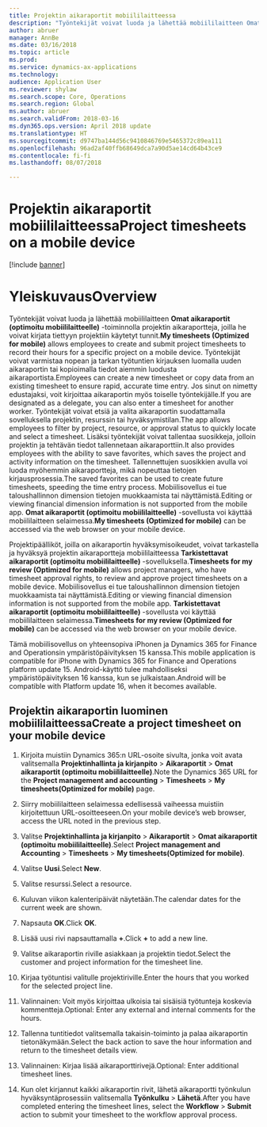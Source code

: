 ```yaml
---
title: Projektin aikaraportit mobiililaitteessa
description: "Työntekijät voivat luoda ja lähettää mobiililaitteen Omat aikaraportit (optimoitu mobiililaitteelle) -toiminnolla projektin aikaraportteja, joilla he voivat kirjata tiettyyn projektiin käytetyt tunnit."
author: abruer
manager: AnnBe
ms.date: 03/16/2018
ms.topic: article
ms.prod: 
ms.service: dynamics-ax-applications
ms.technology: 
audience: Application User
ms.reviewer: shylaw
ms.search.scope: Core, Operations
ms.search.region: Global
ms.author: abruer
ms.search.validFrom: 2018-03-16
ms.dyn365.ops.version: April 2018 update
ms.translationtype: HT
ms.sourcegitcommit: d9747ba144d56c9410846769e5465372c89ea111
ms.openlocfilehash: 96ad2af40ffb68649dca7a90d5ae14cd64b43ce9
ms.contentlocale: fi-fi
ms.lasthandoff: 08/07/2018

---
```


# <a name="project-timesheets-on-a-mobile-device"></a><span data-ttu-id="9a832-103">Projektin aikaraportit mobiililaitteessa</span><span class="sxs-lookup"><span data-stu-id="9a832-103">Project timesheets on a mobile device</span></span>

[!include [banner](../includes/banner.md)]

# <a name="overview"></a><span data-ttu-id="9a832-104">Yleiskuvaus</span><span class="sxs-lookup"><span data-stu-id="9a832-104">Overview</span></span>

<span data-ttu-id="9a832-105">Työntekijät voivat luoda ja lähettää mobiililaitteen **Omat aikaraportit (optimoitu mobiililaitteelle)** -toiminnolla projektin aikaraportteja, joilla he voivat kirjata tiettyyn projektiin käytetyt tunnit.</span><span class="sxs-lookup"><span data-stu-id="9a832-105">**My timesheets (Optimized for mobile)** allows employees to create and submit project timesheets to record their hours for a specific project on a mobile device.</span></span> <span data-ttu-id="9a832-106">Työntekijät voivat varmistaa nopean ja tarkan työtuntien kirjauksen luomalla uuden aikaraportin tai kopioimalla tiedot aiemmin luodusta aikaraportista.</span><span class="sxs-lookup"><span data-stu-id="9a832-106">Employees can create a new timesheet or copy data from an existing timesheet to ensure rapid, accurate time entry.</span></span> <span data-ttu-id="9a832-107">Jos sinut on nimetty edustajaksi, voit kirjoittaa aikaraportin myös toiselle työntekijälle.</span><span class="sxs-lookup"><span data-stu-id="9a832-107">If you are designated as a delegate, you can also enter a timesheet for another worker.</span></span> <span data-ttu-id="9a832-108">Työntekijät voivat etsiä ja valita aikaraportin suodattamalla sovelluksella projektin, resurssin tai hyväksymistilan.</span><span class="sxs-lookup"><span data-stu-id="9a832-108">The app allows employees to filter by project, resource, or approval status to quickly locate and select a timesheet.</span></span> <span data-ttu-id="9a832-109">Lisäksi työntekijät voivat tallentaa suosikkeja, jolloin projektin ja tehtävän tiedot tallennetaan aikaraporttiin.</span><span class="sxs-lookup"><span data-stu-id="9a832-109">It also provides employees with the ability to save favorites, which saves the project and activity information on the timesheet.</span></span> <span data-ttu-id="9a832-110">Tallennettujen suosikkien avulla voi luoda myöhemmin aikaraportteja, mikä nopeuttaa tietojen kirjausprosessia.</span><span class="sxs-lookup"><span data-stu-id="9a832-110">The saved favorites can be used to create future timesheets, speeding the time entry process.</span></span> <span data-ttu-id="9a832-111">Mobiilisovellus ei tue taloushallinnon dimension tietojen muokkaamista tai näyttämistä.</span><span class="sxs-lookup"><span data-stu-id="9a832-111">Editing or viewing financial dimension information is not supported from the mobile app.</span></span> <span data-ttu-id="9a832-112">**Omat aikaraportit (optimoitu mobiililaitteelle)** -sovellusta voi käyttää mobiililaitteen selaimessa.</span><span class="sxs-lookup"><span data-stu-id="9a832-112">**My timesheets (Optimized for mobile)** can be accessed via the web browser on your mobile device.</span></span>

<span data-ttu-id="9a832-113">Projektipäälliköt, joilla on aikaraportin hyväksymisoikeudet, voivat tarkastella ja hyväksyä projektin aikaraportteja mobiililaitteessa **Tarkistettavat aikaraportit (optimoitu mobiililaitteelle)** -sovelluksella.</span><span class="sxs-lookup"><span data-stu-id="9a832-113">**Timesheets for my review (Optimized for mobile)** allows project managers, who have timesheet approval rights, to review and approve project timesheets on a mobile device.</span></span> <span data-ttu-id="9a832-114">Mobiilisovellus ei tue taloushallinnon dimension tietojen muokkaamista tai näyttämistä.</span><span class="sxs-lookup"><span data-stu-id="9a832-114">Editing or viewing financial dimension information is not supported from the mobile app.</span></span> <span data-ttu-id="9a832-115">**Tarkistettavat aikaraportit (optimoitu mobiililaitteelle)** -sovellusta voi käyttää mobiililaitteen selaimessa.</span><span class="sxs-lookup"><span data-stu-id="9a832-115">**Timesheets for my review (Optimized for mobile)** can be accessed via the web browser on your mobile device.</span></span>

<span data-ttu-id="9a832-116">Tämä mobiilisovellus on yhteensopiva iPhonen ja Dynamics 365 for Finance and Operationsin ympäristöpäivityksen 15 kanssa.</span><span class="sxs-lookup"><span data-stu-id="9a832-116">This mobile application is compatible for iPhone with Dynamics 365 for Finance and Operations platform update 15.</span></span>
<span data-ttu-id="9a832-117">Android-käyttö tulee mahdolliseksi ympäristöpäivityksen 16 kanssa, kun se julkaistaan.</span><span class="sxs-lookup"><span data-stu-id="9a832-117">Android will be compatible with Platform update 16, when it becomes available.</span></span>

<a name="create-a-project-timesheet-on-your-mobile-device"></a><span data-ttu-id="9a832-118">Projektin aikaraportin luominen mobiililaitteessa</span><span class="sxs-lookup"><span data-stu-id="9a832-118">Create a project timesheet on your mobile device</span></span>
------------------------------------------------

1.  <span data-ttu-id="9a832-119">Kirjoita muistiin Dynamics 365:n URL-osoite sivulta, jonka voit avata valitsemalla **Projektinhallinta ja kirjanpito** \> **Aikaraportit** \> **Omat aikaraportit (optimoitu mobiililaitteelle)**.</span><span class="sxs-lookup"><span data-stu-id="9a832-119">Note the Dynamics 365 URL for the **Project management and accounting** \> **Timesheets** \> **My timesheets(Optimized for mobile)** page.</span></span>

2.  <span data-ttu-id="9a832-120">Siirry mobiililaitteen selaimessa edellisessä vaiheessa muistiin kirjoitettuun URL-osoitteeseen.</span><span class="sxs-lookup"><span data-stu-id="9a832-120">On your mobile device’s web browser, access the URL noted in the previous step.</span></span>
 
3.  <span data-ttu-id="9a832-121">Valitse **Projektinhallinta ja kirjanpito** \> **Aikaraportit** \> **Omat aikaraportit (optimoitu mobiililaitteelle)**.</span><span class="sxs-lookup"><span data-stu-id="9a832-121">Select **Project management and Accounting** \> **Timesheets** \> **My timesheets(Optimized for mobile)**.</span></span>

4.  <span data-ttu-id="9a832-122">Valitse **Uusi**.</span><span class="sxs-lookup"><span data-stu-id="9a832-122">Select **New**.</span></span>

5.  <span data-ttu-id="9a832-123">Valitse resurssi.</span><span class="sxs-lookup"><span data-stu-id="9a832-123">Select a resource.</span></span>

6.  <span data-ttu-id="9a832-124">Kuluvan viikon kalenteripäivät näytetään.</span><span class="sxs-lookup"><span data-stu-id="9a832-124">The calendar dates for the current week are shown.</span></span>

7.  <span data-ttu-id="9a832-125">Napsauta **OK**.</span><span class="sxs-lookup"><span data-stu-id="9a832-125">Click **OK**.</span></span>

8.  <span data-ttu-id="9a832-126">Lisää uusi rivi napsauttamalla **+**.</span><span class="sxs-lookup"><span data-stu-id="9a832-126">Click **+** to add a new line.</span></span>

9.  <span data-ttu-id="9a832-127">Valitse aikaraportin riville asiakkaan ja projektin tiedot.</span><span class="sxs-lookup"><span data-stu-id="9a832-127">Select the customer and project information for the timesheet line.</span></span>

10. <span data-ttu-id="9a832-128">Kirjaa työtuntisi valitulle projektiriville.</span><span class="sxs-lookup"><span data-stu-id="9a832-128">Enter the hours that you worked for the selected project line.</span></span>

11. <span data-ttu-id="9a832-129">Valinnainen: Voit myös kirjoittaa ulkoisia tai sisäisiä työtunteja koskevia kommentteja.</span><span class="sxs-lookup"><span data-stu-id="9a832-129">Optional: Enter any external and internal comments for the hours.</span></span>

12. <span data-ttu-id="9a832-130">Tallenna tuntitiedot valitsemalla takaisin-toiminto ja palaa aikaraportin tietonäkymään.</span><span class="sxs-lookup"><span data-stu-id="9a832-130">Select the back action to save the hour information and return to the timesheet details view.</span></span>

13. <span data-ttu-id="9a832-131">Valinnainen: Kirjaa lisää aikaraporttirivejä.</span><span class="sxs-lookup"><span data-stu-id="9a832-131">Optional: Enter additional timesheet lines.</span></span>

14. <span data-ttu-id="9a832-132">Kun olet kirjannut kaikki aikaraportin rivit, lähetä aikaraportti työnkulun hyväksyntäprosessiin valitsemalla **Työnkulku** \> **Lähetä**.</span><span class="sxs-lookup"><span data-stu-id="9a832-132">After you have completed entering the timesheet lines, select the **Workflow** \> **Submit** action to submit your timesheet to the workflow approval process.</span></span>

